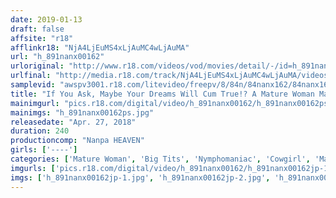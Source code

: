 ```yaml
---
date: 2019-01-13
draft: false
affsite: "r18"
afflinkr18: "NjA4LjEuMS4xLjAuMC4wLjAuMA"
url: "h_891nanx00162"
urloriginal: "http://www.r18.com/videos/vod/movies/detail/-/id=h_891nanx00162"
urlfinal: "http://media.r18.com/track/NjA4LjEuMS4xLjAuMC4wLjAuMA/videos/vod/movies/detail/-/id=h_891nanx00162"
samplevid: "awspv3001.r18.com/litevideo/freepv/8/84n/84nanx162/84nanx162_dmb_w.mp4"
title: "If You Ask, Maybe Your Dreams Will Cum True!? A Mature Woman Massage 2 The Truth Is, She Wanted Some Man Juice! 12 Ladies/4 Hours"
mainimgurl: "pics.r18.com/digital/video/h_891nanx00162/h_891nanx00162ps.jpg"
mainimgs: "h_891nanx00162ps.jpg"
releasedate: "Apr. 27, 2018"
duration: 240
productioncomp: "Nanpa HEAVEN"
girls: ['----']
categories: ['Mature Woman', 'Big Tits', 'Nymphomaniac', 'Cowgirl', 'Massage', 'Blowjob', 'Over 4 Hours', 'Hi-Def']
imgurls: ['pics.r18.com/digital/video/h_891nanx00162/h_891nanx00162jp-1.jpg', 'pics.r18.com/digital/video/h_891nanx00162/h_891nanx00162jp-2.jpg', 'pics.r18.com/digital/video/h_891nanx00162/h_891nanx00162jp-3.jpg', 'pics.r18.com/digital/video/h_891nanx00162/h_891nanx00162jp-4.jpg', 'pics.r18.com/digital/video/h_891nanx00162/h_891nanx00162jp-5.jpg', 'pics.r18.com/digital/video/h_891nanx00162/h_891nanx00162jp-6.jpg', 'pics.r18.com/digital/video/h_891nanx00162/h_891nanx00162jp-7.jpg', 'pics.r18.com/digital/video/h_891nanx00162/h_891nanx00162jp-8.jpg', 'pics.r18.com/digital/video/h_891nanx00162/h_891nanx00162jp-9.jpg', 'pics.r18.com/digital/video/h_891nanx00162/h_891nanx00162jp-10.jpg', 'pics.r18.com/digital/video/h_891nanx00162/h_891nanx00162jp-11.jpg', 'pics.r18.com/digital/video/h_891nanx00162/h_891nanx00162jp-12.jpg', 'pics.r18.com/digital/video/h_891nanx00162/h_891nanx00162jp-13.jpg', 'pics.r18.com/digital/video/h_891nanx00162/h_891nanx00162jp-14.jpg', 'pics.r18.com/digital/video/h_891nanx00162/h_891nanx00162jp-15.jpg', 'pics.r18.com/digital/video/h_891nanx00162/h_891nanx00162jp-16.jpg', 'pics.r18.com/digital/video/h_891nanx00162/h_891nanx00162jp-17.jpg', 'pics.r18.com/digital/video/h_891nanx00162/h_891nanx00162jp-18.jpg', 'pics.r18.com/digital/video/h_891nanx00162/h_891nanx00162jp-19.jpg', 'pics.r18.com/digital/video/h_891nanx00162/h_891nanx00162jp-20.jpg']
imgs: ['h_891nanx00162jp-1.jpg', 'h_891nanx00162jp-2.jpg', 'h_891nanx00162jp-3.jpg', 'h_891nanx00162jp-4.jpg', 'h_891nanx00162jp-5.jpg', 'h_891nanx00162jp-6.jpg', 'h_891nanx00162jp-7.jpg', 'h_891nanx00162jp-8.jpg', 'h_891nanx00162jp-9.jpg', 'h_891nanx00162jp-10.jpg', 'h_891nanx00162jp-11.jpg', 'h_891nanx00162jp-12.jpg', 'h_891nanx00162jp-13.jpg', 'h_891nanx00162jp-14.jpg', 'h_891nanx00162jp-15.jpg', 'h_891nanx00162jp-16.jpg', 'h_891nanx00162jp-17.jpg', 'h_891nanx00162jp-18.jpg', 'h_891nanx00162jp-19.jpg', 'h_891nanx00162jp-20.jpg']
---
```

